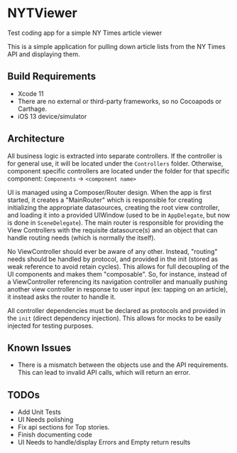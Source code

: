 # NYTViewer

Test coding app for a simple NY Times article viewer

This is a simple application for pulling down article lists from the NY Times API and displaying them.

## Build Requirements

- Xcode 11
- There are no external or third-party frameworks, so no Cocoapods or Carthage.
- iOS 13 device/simulator

## Architecture

All business logic is extracted into separate controllers.  If the controller is for general use, it will be located under the `Controllers` folder.  Otherwise, component specific controllers are located under the folder for that specific component: `Components` -> `<component name>`

UI is managed using a Composer/Router design.  When the app is first started, it creates a "MainRouter" which is responsible for creating initializing the appropriate datasources, creating the root view controller, and loading it into a provided UIWindow (used to be in `AppDelegate`, but now is done in `SceneDelegate`).  The main router is responsible for providing the View Controllers with the requisite datasource(s) and an object that can handle routing needs (which is normally the itself).

No ViewController should ever be aware of any other.  Instead, "routing" needs should be handled by protocol, and provided in the init (stored as weak reference to avoid retain cycles). This allows for full decoupling of the UI components and makes them "composable".  So, for instance, instead of a ViewController referencing its navigation controller and manually pushing another view controller in response to user input (ex: tapping on an article), it instead asks the router to handle it.  

All controller dependencies must be declared as protocols and provided in the `init` (direct dependency injection).  This allows for mocks to be easily injected for testing purposes.

## Known Issues

- There is a mismatch between the objects use and the API requirements.  This can lead to invalid API calls, which will return an error.  

## TODOs

- Add Unit Tests
- UI Needs polishing
- Fix api sections for Top stories.
- Finish documenting code
- UI Needs to handle/display Errors and Empty return results
